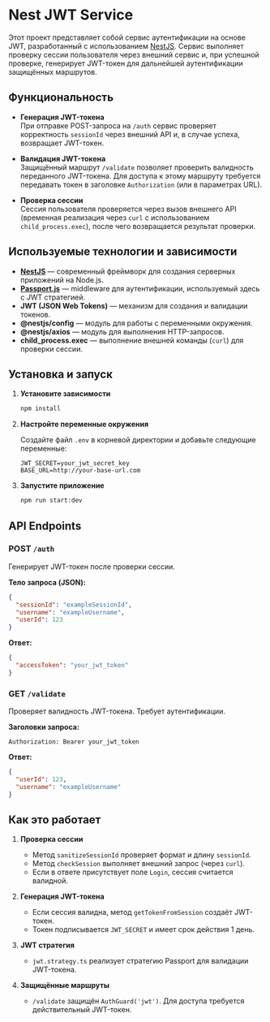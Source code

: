 # Nest JWT Service

Этот проект представляет собой сервис аутентификации на основе JWT, разработанный с использованием [NestJS](https://nestjs.com/). Сервис выполняет проверку сессии пользователя через внешний сервис и, при успешной проверке, генерирует JWT-токен для дальнейшей аутентификации защищённых маршрутов.

## Функциональность

- **Генерация JWT-токена**  
  При отправке POST-запроса на `/auth` сервис проверяет корректность `sessionId` через внешний API и, в случае успеха, возвращает JWT-токен.

- **Валидация JWT-токена**  
  Защищённый маршрут `/validate` позволяет проверить валидность переданного JWT-токена. Для доступа к этому маршруту требуется передавать токен в заголовке `Authorization` (или в параметрах URL).

- **Проверка сессии**  
  Сессия пользователя проверяется через вызов внешнего API (временная реализация через `curl` с использованием `child_process.exec`), после чего возвращается результат проверки.

## Используемые технологии и зависимости

- **[NestJS](https://nestjs.com/)** — современный фреймворк для создания серверных приложений на Node.js.
- **[Passport.js](http://www.passportjs.org/)** — middleware для аутентификации, используемый здесь с JWT стратегией.
- **JWT (JSON Web Tokens)** — механизм для создания и валидации токенов.
- **@nestjs/config** — модуль для работы с переменными окружения.
- **@nestjs/axios** — модуль для выполнения HTTP-запросов.
- **child_process.exec** — выполнение внешней команды (`curl`) для проверки сессии.

## Установка и запуск
1. **Установите зависимости**

   ```bash
   npm install
   ```

2. **Настройте переменные окружения**

   Создайте файл `.env` в корневой директории и добавьте следующие переменные:

   ```dotenv
   JWT_SECRET=your_jwt_secret_key
   BASE_URL=http://your-base-url.com
   ```

3. **Запустите приложение**

   ```bash
   npm run start:dev
   ```

## API Endpoints

### POST `/auth`

Генерирует JWT-токен после проверки сессии.

**Тело запроса (JSON):**

```json
{
  "sessionId": "exampleSessionId",
  "username": "exampleUsername",
  "userId": 123
}
```

**Ответ:**

```json
{
  "accessToken": "your_jwt_token"
}
```

### GET `/validate`

Проверяет валидность JWT-токена. Требует аутентификации.

**Заголовки запроса:**

```
Authorization: Bearer your_jwt_token
```

**Ответ:**

```json
{
  "userId": 123,
  "username": "exampleUsername"
}
```

## Как это работает

1. **Проверка сессии**
    - Метод `sanitizeSessionId` проверяет формат и длину `sessionId`.
    - Метод `checkSession` выполняет внешний запрос (через `curl`).
    - Если в ответе присутствует поле `Login`, сессия считается валидной.

2. **Генерация JWT-токена**
    - Если сессия валидна, метод `getTokenFromSession` создаёт JWT-токен.
    - Токен подписывается `JWT_SECRET` и имеет срок действия 1 день.

3. **JWT стратегия**
    - `jwt.strategy.ts` реализует стратегию Passport для валидации JWT-токена.

4. **Защищённые маршруты**
    - `/validate` защищён `AuthGuard('jwt')`. Для доступа требуется действительный JWT-токен.

